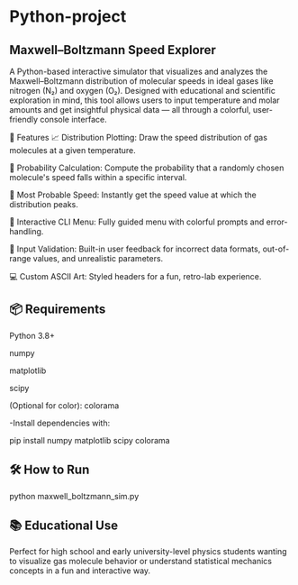 # Python-project
 Maxwell–Boltzmann Speed Explorer
------------------
A Python-based interactive simulator that visualizes and analyzes the Maxwell–Boltzmann distribution of molecular speeds in ideal gases like nitrogen (N₂) and oxygen (O₂). Designed with educational and scientific exploration in mind, this tool allows users to input temperature and molar amounts and get insightful physical data — all through a colorful, user-friendly console interface.

🚀 Features
📈 Distribution Plotting: Draw the speed distribution of gas molecules at a given temperature.

🧮 Probability Calculation: Compute the probability that a randomly chosen molecule's speed falls within a specific interval.

🎯 Most Probable Speed: Instantly get the speed value at which the distribution peaks.

💬 Interactive CLI Menu: Fully guided menu with colorful prompts and error-handling.

🧠 Input Validation: Built-in user feedback for incorrect data formats, out-of-range values, and unrealistic parameters.

💻 Custom ASCII Art: Styled headers for a fun, retro-lab experience.

📦 Requirements
---------
Python 3.8+

numpy

matplotlib

scipy

(Optional for color): colorama

-Install dependencies with:

pip install numpy matplotlib scipy colorama

🛠️ How to Run
-----

python maxwell_boltzmann_sim.py

📚 Educational Use
-----------
Perfect for high school and early university-level physics students wanting to visualize gas molecule behavior or understand statistical mechanics concepts in a fun and interactive way.


